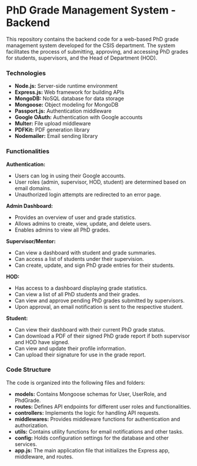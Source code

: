 # PhD Grade Management System - Backend

This repository contains the backend code for a web-based PhD grade management system developed for the CSIS department. The system facilitates the process of submitting, approving, and accessing PhD grades for students, supervisors, and the Head of Department (HOD).

### Technologies

- **Node.js:** Server-side runtime environment
- **Express.js:** Web framework for building APIs
- **MongoDB:** NoSQL database for data storage
- **Mongoose:** Object modeling for MongoDB
- **Passport.js:** Authentication middleware
- **Google OAuth:** Authentication with Google accounts
- **Multer:** File upload middleware
- **PDFKit:** PDF generation library
- **Nodemailer:** Email sending library

### Functionalities

**Authentication:**

- Users can log in using their Google accounts.
- User roles (admin, supervisor, HOD, student) are determined based on email domains.
- Unauthorized login attempts are redirected to an error page.

**Admin Dashboard:**

- Provides an overview of user and grade statistics.
- Allows admins to create, view, update, and delete users.
- Enables admins to view all PhD grades.

**Supervisor/Mentor:**

- Can view a dashboard with student and grade summaries.
- Can access a list of students under their supervision.
- Can create, update, and sign PhD grade entries for their students.

**HOD:**

- Has access to a dashboard displaying grade statistics.
- Can view a list of all PhD students and their grades.
- Can view and approve pending PhD grades submitted by supervisors.
- Upon approval, an email notification is sent to the respective student.

**Student:**

- Can view their dashboard with their current PhD grade status.
- Can download a PDF of their signed PhD grade report if both supervisor and HOD have signed.
- Can view and update their profile information.
- Can upload their signature for use in the grade report.

### Code Structure

The code is organized into the following files and folders:

- **models:** Contains Mongoose schemas for User, UserRole, and PhdGrade.
- **routes:** Defines API endpoints for different user roles and functionalities.
- **controllers:** Implements the logic for handling API requests.
- **middlewares:** Provides middleware functions for authentication and authorization.
- **utils:** Contains utility functions for email notifications and other tasks.
- **config:** Holds configuration settings for the database and other services.
- **app.js:** The main application file that initializes the Express app, middleware, and routes.
